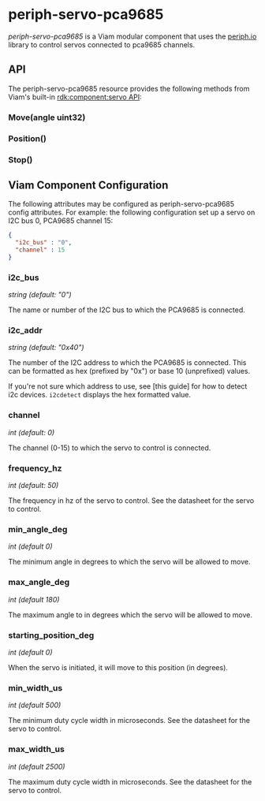 # periph-servo-pca9685

*periph-servo-pca9685* is a Viam modular component that uses the [periph.io](https://periph.io/) library to control servos connected to pca9685 channels.

## API

The periph-servo-pca9685 resource provides the following methods from Viam's built-in [rdk:component:servo API](https://docs.viam.com/components/servo/#api):

### Move(angle uint32)

### Position()

### Stop()

## Viam Component Configuration

The following attributes may be configured as periph-servo-pca9685 config attributes.
For example: the following configuration set up a servo on I2C bus 0, PCA9685 channel 15:

``` json
{
  "i2c_bus" : "0",
  "channel" : 15
}
```

### i2c_bus

*string (default: "0")*

The name or number of the I2C bus to which the PCA9685 is connected.

### i2c_addr

*string (default: "0x40")*

The number of the I2C address to which the PCA9685 is connected. This can be formatted as hex (prefixed by "0x") or base 10 (unprefixed) values.

If you're not sure which address to use, see [this guide] for how to detect i2c devices. `i2cdetect` displays the hex formatted value.

### channel

*int (default: 0)*

The channel (0-15) to which the servo to control is connected.

### frequency_hz

*int (default: 50)*

The frequency in hz of the servo to control.
See the datasheet for the servo to control.

### min_angle_deg

*int (default 0)*

The minimum angle in degrees to which the servo will be allowed to move.

### max_angle_deg

*int (default 180)*

The maximum angle to in degrees which the servo will be allowed to move.

### starting_position_deg

*int (default 0)*

When the servo is initiated, it will move to this position (in degrees).

### min_width_us

*int (default 500)*

The minimum duty cycle width in microseconds.
See the datasheet for the servo to control.
### max_width_us

*int (default 2500)*

The maximum duty cycle width in microseconds.
See the datasheet for the servo to control.

